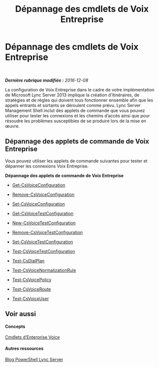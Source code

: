 ﻿---
title: Dépannage des cmdlets de Voix Entreprise
TOCTitle: Dépannage des cmdlets de Voix Entreprise
ms:assetid: 28ec32d2-6d1e-40e6-b2a8-065803288e8b
ms:mtpsurl: https://technet.microsoft.com/fr-fr/library/Gg415638(v=OCS.15)
ms:contentKeyID: 49296682
ms.date: 12/10/2016
mtps_version: v=OCS.15
ms.translationtype: HT
---

# Dépannage des cmdlets de Voix Entreprise

 

_**Dernière rubrique modifiée :** 2016-12-08_

La configuration de Voix Entreprise dans le cadre de votre implémentation de Microsoft Lync Server 2013 implique la création d’itinéraires, de stratégies et de règles qui doivent tous fonctionner ensemble afin que les appels entrants et sortants se déroulent comme prévu. Lync Server Management Shell inclut des applets de commande que vous pouvez utiliser pour tester les connexions et les chemins d’accès ainsi que pour résoudre les problèmes susceptibles de se produire lors de la mise en œuvre.

## Dépannage des applets de commande de Voix Entreprise

Vous pouvez utiliser les applets de commande suivantes pour tester et dépanner les connexions Voix Entreprise.

**Dépannage des applets de commande de Voix Entreprise**

  -   
    [Get-CsVoiceConfiguration](get-csvoiceconfiguration.md)

  -   
    [Remove-CsVoiceConfiguration](remove-csvoiceconfiguration.md)

  -   
    [Set-CsVoiceConfiguration](set-csvoiceconfiguration.md)

  -   
    [Get-CsVoiceTestConfiguration](get-csvoicetestconfiguration.md)

  -   
    [New-CsVoiceTestConfiguration](new-csvoicetestconfiguration.md)

  -   
    [Remove-CsVoiceTestConfiguration](remove-csvoicetestconfiguration.md)

  -   
    [Set-CsVoiceTestConfiguration](set-csvoicetestconfiguration.md)

  -   
    [Test-CsVoiceTestConfiguration](test-csvoicetestconfiguration.md)

  -   
    [Test-CsDialPlan](test-csdialplan.md)

  -   
    [Test-CsVoiceNormalizationRule](test-csvoicenormalizationrule.md)

  -   
    [Test-CsVoicePolicy](test-csvoicepolicy.md)

  -   
    [Test-CsVoiceRoute](test-csvoiceroute.md)

  -   
    [Test-CsVoiceUser](test-csvoiceuser.md)

## Voir aussi

#### Concepts

[Cmdlets d’Enterprise Voice](lync-server-2013-enterprise-voice-cmdlets.md)  

#### Autres ressources

[Blog PowerShell Lync Server](http://go.microsoft.com/fwlink/?linkid=203150%26clcid=0x40c)

